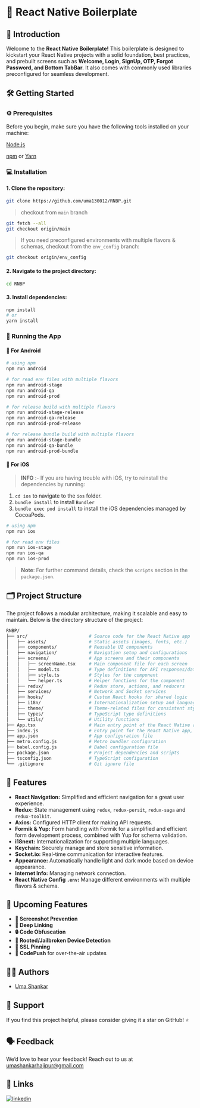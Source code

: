 # 🚀 React Native Boilerplate

## 👋 Introduction

Welcome to the **React Native Boilerplate!** This boilerplate is designed to kickstart your React Native projects with a solid foundation, best practices, and prebuilt screens such as **Welcome, Login, SignUp, OTP, Forgot Password, and Bottom TabBar**. It also comes with commonly used libraries preconfigured for seamless development.

## 🛠 Getting Started

### ⚙️ Prerequisites

Before you begin, make sure you have the following tools installed on your machine:

[Node.js](https://nodejs.org/en)

[npm](https://www.npmjs.com/) or [Yarn](https://yarnpkg.com/)

### 💻 Installation

#### 1. Clone the repository:

```bash
git clone https://github.com/uma130012/RNBP.git
```

> checkout from `main` branch

```bash
git fetch --all
git checkout origin/main
```

> If you need preconfigured environments with multiple flavors & schemas, checkout from the `env_config` branch:

```bash
git checkout origin/env_config
```

#### 2. Navigate to the project directory:

```bash
cd RNBP
```

#### 3. Install dependencies:

```bash
npm install
# or
yarn install
```

### 🚀 Running the App

#### 📱 For Android

```bash
# using npm
npm run android

# for read env files with multiple flavors
npm run android-stage
npm run android-qa
npm run android-prod

# for release build with multiple flavors
npm run android-stage-release
npm run android-qa-release
npm run android-prod-release

# for release bundle build with multiple flavors
npm run android-stage-bundle
npm run android-qa-bundle
npm run android-prod-bundle

```

####  For iOS

> **INFO** :- If you are having trouble with iOS, try to reinstall the dependencies by running:

1. `cd ios` to navigate to the `ios` folder.
2. `bundle install` to install `Bundler`
3. `bundle exec pod install` to install the iOS dependencies managed by CocoaPods.

```bash
# using npm
npm run ios

# for read env files
npm run ios-stage
npm run ios-qa
npm run ios-prod

```

> **Note**: For further command details, check the `scripts` section in the `package.json`.

## 🗂 Project Structure

The project follows a modular architecture, making it scalable and easy to maintain. Below is the directory structure of the project:

```bash
RNBP/
├── src/                       # Source code for the React Native app
│   ├── assets/                # Static assets (images, fonts, etc.)
│   ├── components/            # Reusable UI components
│   ├── navigation/            # Navigation setup and configurations
│   ├── screens/               # App screens and their components
│   │   ├── screenName.tsx     # Main component file for each screen
│   │   ├── model.ts           # Type definitions for API responses/data models
│   │   ├── style.ts           # Styles for the component
│   │   └── helper.ts          # Helper functions for the component
│   ├── redux/                 # Redux store, actions, and reducers
│   ├── services/              # Network and Socket services
│   ├── hooks/                 # Custom React hooks for shared logic
│   ├── i18n/                  # Internationalization setup and language files
│   ├── theme/                 # Theme-related files for consistent styling
│   ├── types/                 # TypeScript type definitions
│   └── utils/                 # Utility functions
├── App.tsx                    # Main entry point of the React Native app
├── index.js                   # Entry point for the React Native app, registers the app with AppRegistry
├── app.json                   # App configuration file
├── metro.config.js            # Metro bundler configuration
├── babel.config.js            # Babel configuration file
├── package.json               # Project dependencies and scripts
├── tsconfig.json              # TypeScript configuration
└── .gitignore                 # Git ignore file
```

## 🌟 Features

- **React Navigation:** Simplified and efficient navigation for a great user experience.
- **Redux:** State management using `redux`, `redux-persit`, `redux-saga` and `redux-toolkit`.
- **Axios:** Configured HTTP client for making API requests.
- **Formik & Yup:** Form handling with Formik for a simplified and efficient form development process, combined with Yup for schema validation.
- **i18next:** Internationalization for supporting multiple languages.
- **Keychain:** Securely manage and store sensitive information.
- **Socket.io:** Real-time communication for interactive features.
- **Appearance:** Automatically handle light and dark mode based on device appearance.
- **Internet Info:** Managing network connection.
- **React Native Config `.env`:** Manage different environments with multiple flavors & schema.

## 🚧 Upcoming Features

- **📸 Screenshot Prevention**
- **🔗 Deep Linking**
- **🔒 Code Obfuscation**
- **📱 Rooted/Jailbroken Device Detection**
- **🔐 SSL Pinning**
- **🚀 CodePush** for over-the-air updates

## 🧑‍💻 Authors

- [Uma Shankar](https://github.com/uma130012/RNBP)

## 🤝 Support

If you find this project helpful, please consider giving it a star on GitHub! ⭐

## 🗣 Feedback

We’d love to hear your feedback! Reach out to us at umashankarhajipur@gmail.com

## 🔗 Links

[![linkedin](https://img.shields.io/badge/linkedin-0A66C2?style=for-the-badge&logo=linkedin&logoColor=white)](https://www.linkedin.com/in/uma-s-b8b256155)
